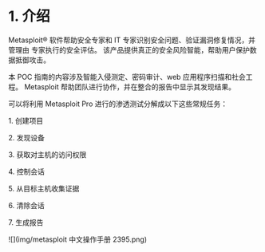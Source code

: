 # 1\. 介绍

Metasploit® 软件帮助安全专家和 IT 专家识别安全问题、验证漏洞修复情况，并管理由 专家执行的安全评估。 该产品提供真正的安全风险智能，帮助用户保护数据抵御攻击。

本 POC 指南的内容涉及智能入侵测定、密码审计、web 应用程序扫描和社会工程。 Metasploit 帮助团队进行协作，并在整合的报告中显示其发现结果。

可以将利用 Metasploit Pro 进行的渗透测试分解成以下这些常规任务：

1\. 创建项目

2\. 发现设备

3\. 获取对主机的访问权限

4\. 控制会话

5\. 从目标主机收集证据

6\. 清除会话

7\. 生成报告

![](img/metasploit 中文操作手册 2395.png)